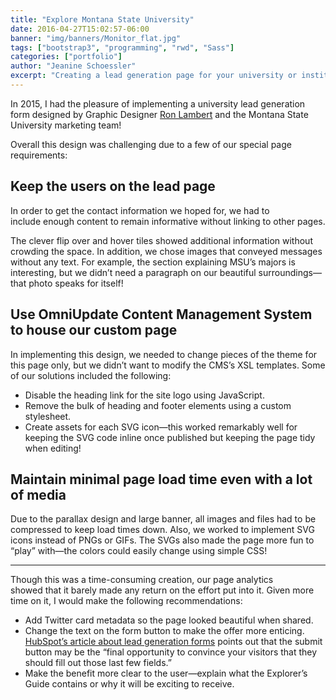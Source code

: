 ```yaml
---
title: "Explore Montana State University"
date: 2016-04-27T15:02:57-06:00
banner: "img/banners/Monitor_flat.jpg"
tags: ["bootstrap3", "programming", "rwd", "Sass"]
categories: ["portfolio"]
author: "Jeanine Schoessler"
excerpt: "Creating a lead generation page for your university or institution? Here are a few thoughts after implementing the “Explore” page for Montana State University."
---
```



In 2015, I had the pleasure of implementing a university lead generation form designed by Graphic Designer [Ron Lambert](http://www.ronlambert.net/2016/04/msu-undergraduate-admissions-landing-page/) and the Montana State University marketing team!

Overall this design was challenging due to a few of our special page requirements:

## Keep the users on the lead page

In order to get the contact information we hoped for, we had to include enough content to remain informative without linking to other pages.

The clever flip over and hover tiles showed additional information without crowding the space. In addition, we chose images that conveyed messages without any text. For example, the section explaining MSU’s majors is interesting, but we didn’t need a paragraph on our beautiful surroundings—that photo speaks for itself!

## Use OmniUpdate Content Management System to house our custom page

In implementing this design, we needed to change pieces of the theme for this page only, but we didn’t want to modify the CMS’s XSL templates. Some of our solutions included the following:

*   Disable the heading link for the site logo using JavaScript.
*   Remove the bulk of heading and footer elements using a custom stylesheet.
*   Create assets for each SVG icon—this worked remarkably well for keeping the SVG code inline once published but keeping the page tidy when editing!

## Maintain minimal page load time even with a lot of media

Due to the parallax design and large banner, all images and files had to be compressed to keep load times down. Also, we worked to implement SVG icons instead of PNGs or GIFs. The SVGs also made the page more fun to “play” with—the colors could easily change using simple CSS!

* * *

Though this was a time-consuming creation, our page analytics showed that it barely made any return on the effort put into it. Given more time on it, I would make the following recommendations:

*   Add Twitter card metadata so the page looked beautiful when shared.
*   Change the text on the form button to make the offer more enticing. [HubSpot’s article about lead generation forms](http://blog.hubspot.com/marketing/optimize-conversion-forms) points out that the submit button may be the “final opportunity to convince your visitors that they should fill out those last few fields.”
*   Make the benefit more clear to the user—explain what the Explorer’s Guide contains or why it will be exciting to receive. 